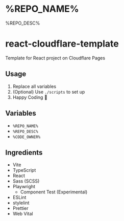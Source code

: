 # %REPO_NAME%
%REPO_DESC%

<!-- Remove below! -->

# react-cloudflare-template

Template for React project on Cloudflare Pages

## Usage

1. Replace all variables
1. (Optional) Use `./scripts` to set up
1. Happy Coding :tada:

## Variables

- `%REPO_NAME%`
- `%REPO_DESC%`
- `%CODE_OWNER%`

## Ingredients

- Vite
- TypeScript
- React
- Sass (SCSS)
- Playwright
    - Component Test (Experimental)
- ESLint
- stylelint
- Prettier
- Web Vital

